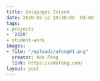 ```yaml
---
title: Galapagos Island
date: 2020-05-12 19:38:00 -04:00
tags:
- projects
- '2020'
- student-work
images:
- file: "/uploads/afeng01.png"
  creator: Ado Feng
  link: https://adofeng.com/
layout: post
---
```


